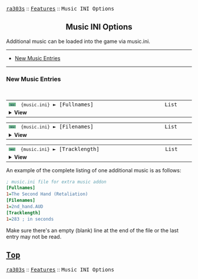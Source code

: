 <a href="../README.md"><kbd>ra303s</kbd></a> :: <a href="./features.md"><kbd>Features</kbd></a> :: <kbd><kbd>Music INI Options</kbd></kbd><br>
<h2 align="center">Music INI Options</h2>

Additional music can be loaded into the game via music.ini.

-------

 - [New Music Entries](#new-music-entries)


-------
### New Music Entries 
<br>

<table><tr><td width="50"><a href="#"><img title="New logic" src="./img/30x15/new.png"></a></td><td width="842"><samp>
<code>{music.ini}</code> ► [Fullnames]
</samp></td><td width="120"><samp>List</samp></td></tr><tr><td colspan="3"><details><summary><b>View</b></summary>

```Inherited from iran's s-series```

The list of names for the music, in display order.
</details></td></tr></table>


<table><tr><td width="50"><a href="#"><img title="New logic" src="./img/30x15/new.png"></a></td><td width="842"><samp>
<code>{music.ini}</code> ► [Filenames]
</samp></td><td width="120"><samp>List</samp></td></tr><tr><td colspan="3"><details><summary><b>View</b></summary>

```Inherited from iran's s-series```

The list of file names that each music entry references, in order.
</details></td></tr></table>


<table><tr><td width="50"><a href="#"><img title="New logic" src="./img/30x15/new.png"></a></td><td width="842"><samp>
<code>{music.ini}</code> ► [Tracklength]
</samp></td><td width="120"><samp>List</samp></td></tr><tr><td colspan="3"><details><summary><b>View</b></summary>

```Inherited from iran's s-series```

The list of durations, in seconds, for each music entry, in display order.
</details></td></tr></table>


An example of the complete listing of one additional music is as follows:

```ini
; music.ini file for extra music addon
[Fullnames]
1=The Second Hand (Retaliation)
[Filenames]
1=2nd_hand.AUD
[Tracklength]
1=283 ; in seconds
```

Make sure there's an empty (blank) line at the end of the file or the last entry may not be read.


<a href="#music-ini-options"><kbd>Top</kbd></a><br>
-------
<a href="../README.md"><kbd>ra303s</kbd></a> :: <a href="./features.md"><kbd>Features</kbd></a> :: <kbd><kbd>Music INI Options</kbd></kbd><br>

